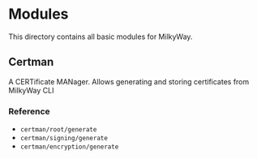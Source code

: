 # Modules
This directory contains all basic modules for MilkyWay.

## Certman
A CERTificate MANager. Allows generating and storing certificates from
MilkyWay CLI

### Reference
* `certman/root/generate`
* `certman/signing/generate`
* `certman/encryption/generate`